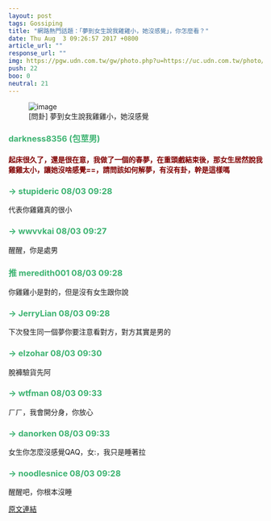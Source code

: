 ```yaml
---
layout: post
tags: Gossiping
title: "網路熱門話題：「夢到女生說我雞雞小，她沒感覺」，你怎麼看？"
date: Thu Aug  3 09:26:57 2017 +0800
article_url: ""
response_url: ""
img: https://pgw.udn.com.tw/gw/photo.php?u=https://uc.udn.com.tw/photo/2017/04/05/realtime/3360555.jpg&s=Y&x=120&y=233&sw=731&sh=487&sl=W&fw=1050&exp=3600
push: 22
boo: 0
neutral: 21
---
```


<figure>
<img src="https://pgw.udn.com.tw/gw/photo.php?u=https://uc.udn.com.tw/photo/2017/04/05/realtime/3360555.jpg&s=Y&x=120&y=233&sw=731&sh=487&sl=W&fw=1050&exp=3600" alt="image">
<figcaption>
[問卦] 夢到女生說我雞雞小，她沒感覺
</figcaption>
</figure>



<h3 style="color:MediumSeaGreen;">darkness8356 (包莖男)</h3>

<h4 style="color:Maroon;">起床很久了，還是很在意，我做了一個的春夢，在重頭戲結束後，那女生居然說我雞雞太小，讓她沒啥感覺==，請問該如何解夢，有沒有卦，幹是這樣嗎</h4>

<h3 style="color:MediumSeaGreen;">→ stupideric 08/03 09:28</h3>

<p>代表你雞雞真的很小</p>

<h3 style="color:MediumSeaGreen;">→ wwvvkai 08/03 09:27</h3>

<p>醒醒，你是處男</p>

<h3 style="color:MediumSeaGreen;">推 meredith001 08/03 09:28</h3>

<p>你雞雞小是對的，但是沒有女生跟你說</p>

<h3 style="color:MediumSeaGreen;">→ JerryLian 08/03 09:28</h3>

<p>下次發生同一個夢你要注意看對方，對方其實是男的</p>

<h3 style="color:MediumSeaGreen;">→ elzohar 08/03 09:30</h3>

<p>脫褲驗貨先阿</p>

<h3 style="color:MediumSeaGreen;">→ wtfman 08/03 09:33</h3>

<p>ㄏㄏ，我會開分身，你放心</p>

<h3 style="color:MediumSeaGreen;">→ danorken 08/03 09:33</h3>

<p>女生你怎麼沒感覺QAQ，女:，我只是睡著拉</p>

<h3 style="color:MediumSeaGreen;">→ noodlesnice 08/03 09:28</h3>

<p>醒醒吧，你根本沒睡</p>

<a href = "https://www.ptt.cc/bbs/Gossiping/M.1501723620.A.0D9.html">原文連結</a>

